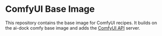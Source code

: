 # ComfyUI Base Image

This repository contains the base image for ComfyUI recipes. It builds on the ai-dock comfy base image and adds the [ComfyUI API](https://github.com/SaladTechnologies/comfyui-api) server.